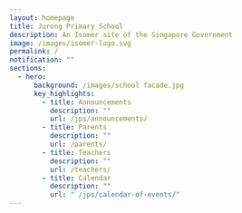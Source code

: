 ```yaml
---
layout: homepage
title: Jurong Primary School
description: An Isomer site of the Singapore Government
image: /images/isomer-logo.svg
permalink: /
notification: ""
sections:
  - hero:
      background: /images/school facade.jpg
      key_highlights:
        - title: Announcements
          description: ""
          url: /jps/announcements/
        - title: Parents
          description: ""
          url: /parents/
        - title: Teachers
          description: ""
          url: /teachers/
        - title: Calendar
          description: ""
          url: " /jps/calendar-of-events/"
---
```


